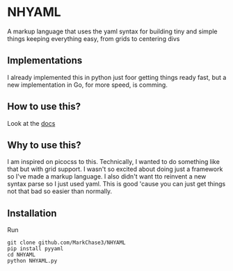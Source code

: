 # NHYAML
A markup language that uses the yaml syntax for building tiny and simple things keeping everything easy, from grids to centering divs

## Implementations
I already implemented this in python just foor getting things ready fast, but a new implementation in Go, for more speed, is comming.

## How to use this?
Look at the [docs](docs/docs.md)

## Why to use this?
I am inspired on picocss to this. Technically, I wanted to do something like that but with grid support. I wasn't so excited about doing just a framework so I've made a markup language. I also didn't want tto reinvent a new syntax parse so I just used yaml. This is good 'cause you can just get things not that bad so easier than normally.

## Installation

Run

    git clone github.com/MarkChase3/NHYAML
    pip install pyyaml
    cd NHYAML
    python NHYAML.py
